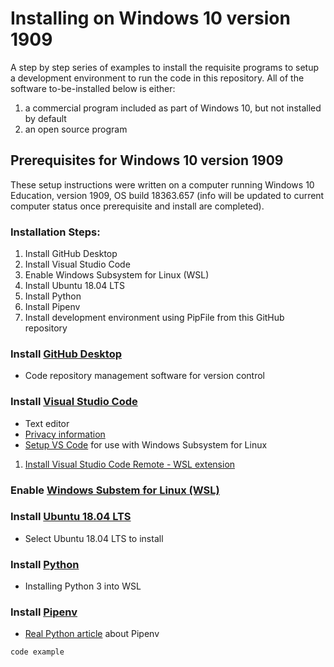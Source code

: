 # Installing on Windows 10 version 1909

A step by step series of examples to install the requisite programs to setup a development environment to run the code in this repository. All of the software to-be-installed below is either:
1. a commercial program included as part of Windows 10, but not installed by default
1. an open source program

## Prerequisites for Windows 10 version 1909
These setup instructions were written on a computer running Windows 10 Education, version 1909, OS build 18363.657 (info will be updated to current computer status once prerequisite and install are completed).

### Installation Steps:
1. Install GitHub Desktop
1. Install Visual Studio Code
1. Enable Windows Subsystem for Linux (WSL)
1. Install Ubuntu 18.04 LTS
1. Install Python
1. Install Pipenv
1. Install development environment using PipFile from this GitHub repository


### Install [GitHub Desktop](https://desktop.github.com)
* Code repository management software for version control


### Install [Visual Studio Code](https://code.visualstudio.com/)
* Text editor
* [Privacy information](https://code.visualstudio.com/docs/supporting/faq#_how-to-disable-telemetry-reporting)
* [Setup VS Code](https://code.visualstudio.com/remote-tutorials/wsl/getting-started) for use with Windows Subsystem for Linux
1. [Install Visual Studio Code Remote - WSL extension](https://code.visualstudio.com/remote-tutorials/wsl/getting-started)


### Enable [Windows Substem for Linux (WSL)](https://code.visualstudio.com/remote-tutorials/wsl/enable-wsl)


### Install [Ubuntu 18.04 LTS](https://code.visualstudio.com/remote-tutorials/wsl/install-linux)
* Select Ubuntu 18.04 LTS to install


### Install [Python](https://code.visualstudio.com/remote-tutorials/wsl/install-python)
* Installing Python 3 into WSL


### Install [Pipenv](https://pipenv.kennethreitz.org/en/latest/)
* [Real Python article](https://realpython.com/pipenv-guide/) about Pipenv

```
code example
```
